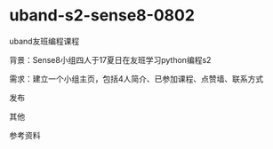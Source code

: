 # uband-s2-sense8-0802
uband友班编程课程

背景：Sense8小组四人于17夏日在友班学习python编程s2

需求：建立一个小组主页，包括4人简介、已参加课程、点赞墙、联系方式

发布

其他

参考资料
